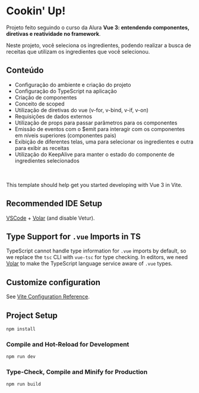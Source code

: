 # Cookin' Up!

Projeto feito seguindo o curso da Alura **Vue 3: entendendo componentes, diretivas e reatividade no framework**.

Neste projeto, você seleciona os ingredientes, podendo realizar a busca de receitas que utilizam os ingredientes que você selecionou.

## Conteúdo
* Configuração do ambiente e criação do projeto
* Configuração do TypeScript na aplicação
* Criação de componentes
* Conceito de scoped
* Utilização de diretivas do vue (v-for, v-bind, v-if, v-on)
* Requisições de dados externos
* Utilização de props para passar parâmetros para os componentes
* Emissão de eventos com o $emit para interagir com os componentes em níveis superiores (componentes pais)
* Exibição de diferentes telas, uma para selecionar os ingredientes e outra para exibir as receitas
* Utilização do KeepAlive para manter o estado do componente de ingredientes selecionados


<br><br>
This template should help get you started developing with Vue 3 in Vite.

## Recommended IDE Setup

[VSCode](https://code.visualstudio.com/) + [Volar](https://marketplace.visualstudio.com/items?itemName=Vue.volar) (and disable Vetur).

## Type Support for `.vue` Imports in TS

TypeScript cannot handle type information for `.vue` imports by default, so we replace the `tsc` CLI with `vue-tsc` for type checking. In editors, we need [Volar](https://marketplace.visualstudio.com/items?itemName=Vue.volar) to make the TypeScript language service aware of `.vue` types.

## Customize configuration

See [Vite Configuration Reference](https://vite.dev/config/).

## Project Setup

```sh
npm install
```

### Compile and Hot-Reload for Development

```sh
npm run dev
```

### Type-Check, Compile and Minify for Production

```sh
npm run build
```
